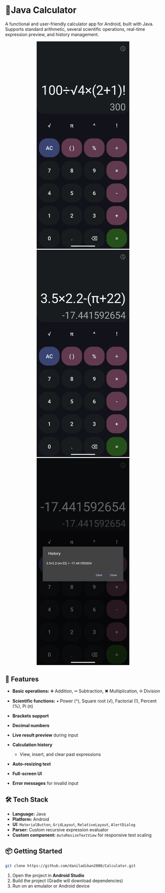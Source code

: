 # 📱Java Calculator 

A functional and user-friendly calculator app for Android, built with Java. Supports standard arithmetic, several scientific operations, real-time expression preview, and history management.

<p align="center">
  <img src="1.png" alt="Screenshot 1" width="300"/>
  <img src="2.png" alt="Screenshot 2" width="300"/>
  <img src="3.png" alt="Screenshot 3" width="300"/>
</p>

## 🚀 Features

* **Basic operations:**
  ➕ Addition, ➖ Subtraction, ✖ Multiplication, ➗ Division
* **Scientific functions:**
  • Power (^), Square root (√), Factorial (!), Percent (%), Pi (π)
* **Brackets support**
* **Decimal numbers**
* **Live result preview** during input
* **Calculation history**

  * View, insert, and clear past expressions
* **Auto-resizing text**
* **Full-screen UI**
* **Error messages** for invalid input

## 🛠 Tech Stack

* **Language:** Java
* **Platform:** Android
* **UI:** `MaterialButton`, `GridLayout`, `RelativeLayout`, `AlertDialog`
* **Parser:** Custom recursive expression evaluator
* **Custom component:** `AutoResizeTextView` for responsive text scaling

## 📦 Getting Started

```bash
git clone https://github.com/daniladikan2000/Calculator.git
```

1. Open the project in **Android Studio**
2. Build the project (Gradle will download dependencies)
3. Run on an emulator or Android device
